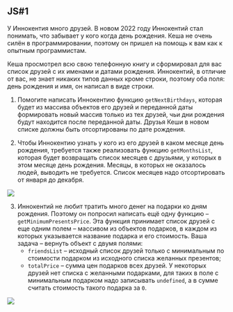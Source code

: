 ## JS#1
У Иннокентия много друзей. В новом 2022 году Иннокентий стал понимать, что забывает у кого когда день рождения. Кеша не очень силён в программировании, поэтому он пришел на помощь к вам как к опытным программистам.

Кеша просмотрел всю свою телефонную книгу и сформировал для вас список друзей с их именами и датами рождения. Иннокентий, в отличие от вас, не знает никаких типов данных кроме строки, поэтому оба поля: день рождения и имя, он написал в виде строки.

1. Помогите написать Иннокентию функцию ``getNextBirthdays``, которая будет из массива объектов его друзей и переданной даты формировать новый массив только из тех друзей, чьи дни рождения будут находится после переданной даты. Друзья Кеши в новом списке должны быть отсортированы по дате рождения.

2. Чтобы Иннокентию узнать у кого из его друзей в каком месяце день рождения, требуется также реализовать функцию ``getMonthsList``, которая будет возвращать список месяцев с друзьями, у которых в этом месяце день рождения. Месяцы, в которых не оказалось людей, выводить не требуется. Список месяцев надо отсортировать от января до декабря.

  

![](https://lh4.googleusercontent.com/e7lAKScK08-CQP6OtOfcHaQ3CChbcjUeFA9enlbnnEVEbj7KdyWl3_EYC_-2ArwPLzPuAz4RqlNJAnaVF0DP0wJEjSbARH24t9s2RWfNDHCybYTTYDReuFUGGU_ydAaLBsnKnHMe)

3. Иннокентий не любит тратить много денег на подарки ко дням рождения. Поэтому он попросил написать ещё одну функцию – ``getMinimumPresentsPrice``. Эта функция принимает список друзей с еще одним полем – массивом из объектов подарков, в каждом из которых указывается название подарка и его стоимость. Ваша задача – вернуть объект с двумя полями:
	* ``friendsList`` – исходный список друзей только с минимальным по стоимости подарком из исходного списка желанных презентов;
	* ``totalPrice`` – сумма цен подарков всех друзей. У некоторых друзей нет списка с желанными подарками, для таких в поле с минимальным подарком надо записывать ``undefined``, а в сумме считать стоимость такого подарка за ``0``.

![](https://lh5.googleusercontent.com/fx6eaReQn7N2v_mEkONwgCLY8CG0Anm5RGj89tBnMi803gPkCIP6ZCt5Q-aPBjpYoTNYJiGi8s-MsgLA0_FxrUWDxYtj1_Lci0oYOjrrr-fjxigr3ji0TZAzGmAEle1jFVy7--L2)
